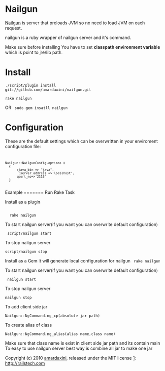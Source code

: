 Nailgun
=======
  [Nailgun][1] is server that preloads JVM so no need to load JVM on each request.


   nailgun is a ruby wrapper of nailgun server and it's command.


  Make sure before installing You have to set **classpath environment variable**
  which is point to jre/lib path.


  [1]:http://martiansoftware.com/nailgun
Install
=======

<code>./script/plugin install git://github.com/amardaxini/nailgun.git</code>

<code>rake nailgun</code>

OR
<code> sudo gem insatll nailgun </code>



Configuration
==============

These are the default settings which can be overwritten in your enviroment configuration file:
<code>


    Nailgun::NailgunConfig.options =
      {
          :java_bin => "java",
           :server_address =>'localhost',
          :port_no=>'2113'
      }


</code>
Example
=======
Run Rake Task

Install as a plugin

<code>
  rake nailgun
</code>

To start nailgun server(if you want you can overwrite default configuration)

<code> script/nailgun start</code>

To stop nailgun server

<code>script/nailgun stop</code>

Install as a Gem
It will generate local configuration for nailgun
<code>
  rake nailgun
</code>

To start nailgun server(if you want you can overwrite default configuration)

<code> nailgun start</code>

To stop nailgun server

<code>nailgun stop</code>

To add client side jar

<code>Nailgun::NgCommand.ng_cp(absolute jar path)</code>

To create alias of class

<code>Nailgun::NgCommand.ng_alias(alias name,class name)</code>

Make sure that class name is exist in client side jar path and its contain main
To easy to use nailgun server best way is combine all jar to make one jar

Copyright (c) 2010 [amardaxini][1], released under the MIT license
[1]: http://railstech.com
